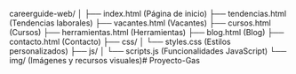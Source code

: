 careerguide-web/
│
├── index.html          (Página de inicio)
├── tendencias.html     (Tendencias laborales)
├── vacantes.html       (Vacantes)
├── cursos.html         (Cursos)
├── herramientas.html   (Herramientas)
├── blog.html           (Blog)
├── contacto.html       (Contacto)
├── css/
│   └── styles.css      (Estilos personalizados)
├── js/
│   └── scripts.js      (Funcionalidades JavaScript)
└── img/                (Imágenes y recursos visuales)# Proyecto-Gas
